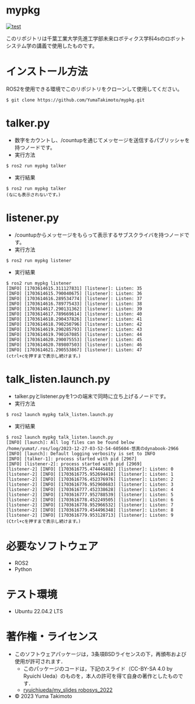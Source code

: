 # mypkg
[![test](https://github.com/YumaTakimoto/mypkg/actions/workflows/test.yml/badge.svg)](https://github.com/YumaTakimoto/mypkg/actions/workflows/test.yml)

このリポジトリは千葉工業大学先進工学部未来ロボティクス学科4sのロボットシステム学の講義で使用したものです。

# インストール方法
ROS2を使用できる環境でこのリポジトリをクローンして使用してください。

```
$ git clone https://github.com/YumaTakimoto/mypkg.git
```

# talker.py
* 数字をカウントし、/countupを通じてメッセージを送信するパブリッシャを持つノードです。
* 実行方法
```
$ ros2 run mypkg talker
```
* 実行結果
```
$ ros2 run mypkg talker
(なにも表示されないです。)
```

# listener.py
* /countupからメッセージをもらって表示するサブスクライバを持つノードです。
* 実行方法
```
$ ros2 run mypkg listener
```
* 実行結果
```
$ ros2 run mypkg listener
[INFO] [1703614615.311127831] [listener]: Listen: 35
[INFO] [1703614615.790040675] [listener]: Listen: 36
[INFO] [1703614616.289534774] [listener]: Listen: 37
[INFO] [1703614616.789775433] [listener]: Listen: 38
[INFO] [1703614617.290131362] [listener]: Listen: 39
[INFO] [1703614617.789669614] [listener]: Listen: 40
[INFO] [1703614618.290437826] [listener]: Listen: 41
[INFO] [1703614618.790250796] [listener]: Listen: 42
[INFO] [1703614619.290285793] [listener]: Listen: 43
[INFO] [1703614619.790167085] [listener]: Listen: 44
[INFO] [1703614620.290075553] [listener]: Listen: 45
[INFO] [1703614620.789807503] [listener]: Listen: 46
[INFO] [1703614621.290553867] [listener]: Listen: 47
(ctrl+cを押すまで表示し続けます。)
```

# talk_listen.launch.py
* talker.pyとlistener.pyを1つの端末で同時に立ち上げるノードです。
* 実行方法
```
$ ros2 launch mypkg talk_listen.launch.py
```
* 実行結果
```
$ ros2 launch mypkg talk_listen.launch.py
[INFO] [launch]: All log files can be found below /home/yumat/.ros/log/2023-12-27-03-52-54-605604-悠真のdynabook-2966
[INFO] [launch]: Default logging verbosity is set to INFO
[INFO] [talker-1]: process started with pid [2967]
[INFO] [listener-2]: process started with pid [2969]
[listener-2] [INFO] [1703616775.474445882] [listener]: Listen: 0
[listener-2] [INFO] [1703616775.952694410] [listener]: Listen: 1
[listener-2] [INFO] [1703616776.452376976] [listener]: Listen: 2
[listener-2] [INFO] [1703616776.952960683] [listener]: Listen: 3
[listener-2] [INFO] [1703616777.452338628] [listener]: Listen: 4
[listener-2] [INFO] [1703616777.952788539] [listener]: Listen: 5
[listener-2] [INFO] [1703616778.452249505] [listener]: Listen: 6
[listener-2] [INFO] [1703616778.952966532] [listener]: Listen: 7
[listener-2] [INFO] [1703616779.454496348] [listener]: Listen: 8
[listener-2] [INFO] [1703616779.953128713] [listener]: Listen: 9
(Ctrl+cを押すまで表示し続けます。)
```

# 必要なソフトウェア
* ROS2  
* Python
 
# テスト環境
* Ubuntu 22.04.2 LTS

# 著作権・ライセンス
* このソフトウェアパッケージは，3条項BSDライセンスの下，再頒布および使用が許可されます． 
  * このパッケージのコードは，下記のスライド（CC-BY-SA 4.0 by Ryuichi Ueda）のものを，本人の許可を得て自身の著作としたものです．
  * [ryuichiueda/my_slides robosys_2022](https://github.com/ryuichiueda/my_slides/tree/master/robosys_2022)
* © 2023 Yuma Takimoto
